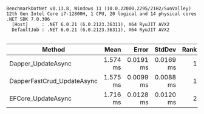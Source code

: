 ```

BenchmarkDotNet v0.13.8, Windows 11 (10.0.22000.2295/21H2/SunValley)
12th Gen Intel Core i7-12800H, 1 CPU, 20 logical and 14 physical cores
.NET SDK 7.0.306
  [Host]     : .NET 6.0.21 (6.0.2123.36311), X64 RyuJIT AVX2
  DefaultJob : .NET 6.0.21 (6.0.2123.36311), X64 RyuJIT AVX2


```
| Method                     | Mean     | Error     | StdDev    | Rank | Gen0   | Allocated |
|--------------------------- |---------:|----------:|----------:|-----:|-------:|----------:|
| Dapper_UpdateAsync         | 1.574 ms | 0.0191 ms | 0.0169 ms |    1 |      - |  21.37 KB |
| DapperFastCrud_UpdateAsync | 1.575 ms | 0.0099 ms | 0.0088 ms |    1 |      - |  22.64 KB |
| EFCore_UpdateAsync         | 1.716 ms | 0.0128 ms | 0.0120 ms |    2 | 3.9063 |  68.84 KB |
